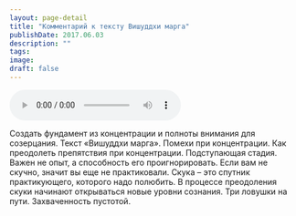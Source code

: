 ```yaml
---
layout: page-detail
title: "Комментарий к тексту Вишуддхи марга"
publishDate: 2017.06.03
description: ""
tags:
image:
draft: false
---
```


<audio title="2017.06.03 - Комментарий к тексту Вишуддхи марга.mp3" src="https://filer-api.advayta.org/v1.0/public/files/74701" controls=""></audio>

 Создать фундамент из концентрации и полноты внимания для созерцания. Текст «Вишуддхи марга». Помехи при концентрации. Как преодолеть препятствия при концентрации. Подступающая стадия. Важен не опыт, а способность его проигнорировать. Если вам не скучно, значит вы еще не практиковали. Скука – это спутник практикующего, которого надо полюбить. В процессе преодоления скуки начинают открываться новые уровни сознания. Три ловушки на пути. Захваченность пустотой. 

  
